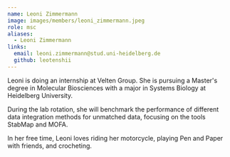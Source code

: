 ```yaml
---
name: Leoni Zimmermann
image: images/members/leoni_zimmermann.jpeg
role: msc
aliases:
  - Leoni Zimmermann
links:
  email: leoni.zimmermann@stud.uni-heidelberg.de
  github: leotenshii
---
```


Leoni is doing an internship at Velten Group. She is pursuing a Master's degree in Molecular Biosciences with a major in Systems Biology at Heidelberg University.

During the lab rotation, she will benchmark the performance of different data integration methods for unmatched data, focusing on the tools StabMap and MOFA.

In her free time, Leoni loves riding her motorcycle, playing Pen and Paper with friends, and crocheting.
